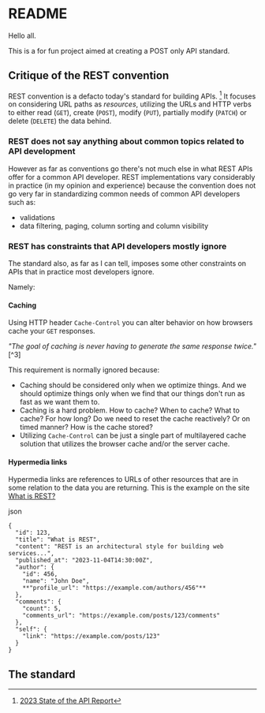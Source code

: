# README

Hello all.

This is a for fun project aimed at creating a POST only API standard.

## Critique of the REST convention

REST convention is a defacto today's standard for building APIs. [^1] It focuses on considering URL paths as *resources*, utilizing the URLs and HTTP verbs to either read (`GET`), create (`POST`), modify (`PUT`), partially modify (`PATCH`) or delete (`DELETE`) the data behind.

### REST does not say anything about common topics related to API development

However as far as conventions go there's not much else in what REST APIs offer for a common API developer. REST implementations vary considerably in practice (in my opinion and experience) because the convention does not go very far in standardizing common needs of common API developers such as:

- validations
- data filtering, paging, column sorting and column visibility

### REST has constraints that API developers mostly ignore
The standard also, as far as I can tell, imposes some other constraints on APIs that in practice most developers ignore.

Namely:

#### Caching

Using HTTP header `Cache-Control` you can alter behavior on how browsers cache your `GET` responses.

*"The goal of caching is never having to generate the same response twice."* [^3]

This requirement is normally ignored because:
- Caching should be considered only when we optimize things. And we should optimize things only when we find that our things don't run as fast as we want them to.
- Caching is a hard problem. How to cache? When to cache? What to cache? For how long? Do we need to reset the cache reactively? Or on timed manner? How is the cache stored?
- Utilizing `Cache-Control` can be just a single part of multilayered cache solution that utilizes the browser cache and/or the server cache.

#### Hypermedia links

Hypermedia links are references to URLs of other resources that are in some relation to the data you are returning. This is the example on the site [What is REST?](https://restfulapi.net/)

json
```
{
  "id": 123,
  "title": "What is REST",
  "content": "REST is an architectural style for building web services...",
  "published_at": "2023-11-04T14:30:00Z",
  "author": {
    "id": 456,
    "name": "John Doe",
    **"profile_url": "https://example.com/authors/456"**
  },
  "comments": {
    "count": 5,
    "comments_url": "https://example.com/posts/123/comments"
  },
  "self": {
    "link": "https://example.com/posts/123"
  }
}
```




## The standard

[^1]: [2023 State of the API Report](https://www.postman.com/state-of-api/api-technologies/#:~:text=While%20REST%20remains%20the%20most,and%2092%25%20the%20year%20prior.)
[^2]: [How to understand "RESTful API is stateless"?](https://stackoverflow.com/questions/34130036/how-to-understand-restful-api-is-stateless)
[^3:] [Caching your REST API](https://restcookbook.com/Basics/caching/)
